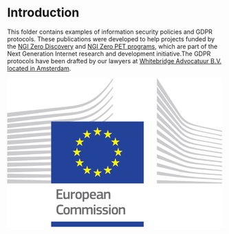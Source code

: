 # Introduction

This folder contains examples of information security policies and GDPR protocols. These publications were developed to help projects funded by the [NGI Zero Discovery](https://nlnet.nl/discovery) and [NGI Zero PET programs](https://nlnet.nl/discovery), which are part of the Next Generation Internet research and development initiative.The GDPR protocols have been drafted by our lawyers at [Whitebridge Advocatuur B.V. located in Amsterdam](https://www.whitebridge.nl/). 

![Supported by](https://github.com/radicallyopensecurity/publications/blob/Add-infosec-policies/graphics/logo_ce-en-rvb-hr-small.jpg)
